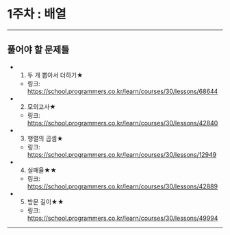 # 1주차 : 배열
---
## 풀어야 할 문제들

- 1. 두 개 뽑아서 더하기★
  - 링크: https://school.programmers.co.kr/learn/courses/30/lessons/68644
- 2. 모의고사★
  - 링크: https://school.programmers.co.kr/learn/courses/30/lessons/42840
- 3. 행렬의 곱셈★
  - 링크: https://school.programmers.co.kr/learn/courses/30/lessons/12949
- 4. 실패율★★
  - 링크: https://school.programmers.co.kr/learn/courses/30/lessons/42889
- 5. 방문 길이★★
  - 링크: https://school.programmers.co.kr/learn/courses/30/lessons/49994
 
---
